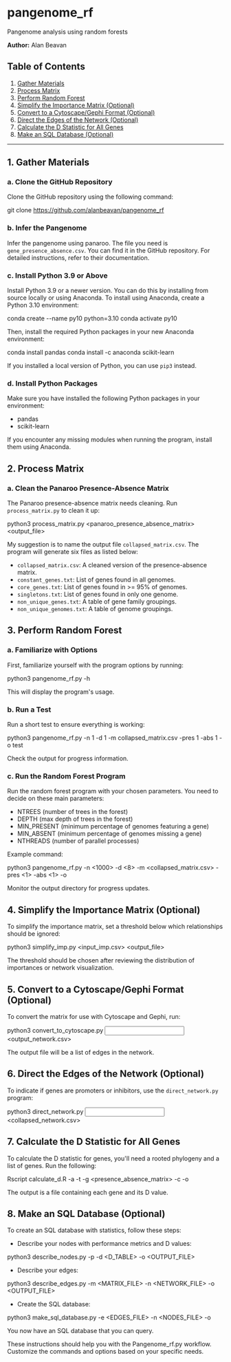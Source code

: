 # pangenome_rf
Pangenome analysis using random forests

**Author:** Alan Beavan

## Table of Contents
1. [Gather Materials](#1-gather-materials)
2. [Process Matrix](#2-process-matrix)
3. [Perform Random Forest](#3-perform-random-forest)
4. [Simplify the Importance Matrix (Optional)](#4-simplify-the-importance-matrix-optional)
5. [Convert to a Cytoscape/Gephi Format (Optional)](#5-convert-to-a-cytoscapegephi-format-optional)
6. [Direct the Edges of the Network (Optional)](#6-direct-the-edges-of-the-network-optional)
7. [Calculate the D Statistic for All Genes](#7-calculate-the-d-statistic-for-all-genes)
8. [Make an SQL Database (Optional)](#8-make-an-sql-database-optional)

---

## 1. Gather Materials
### a. Clone the GitHub Repository
Clone the GitHub repository using the following command:

git clone https://github.com/alanbeavan/pangenome_rf



### b. Infer the Pangenome
Infer the pangenome using panaroo. The file you need is `gene_presence_absence.csv`. You can find it in the GitHub repository. For detailed instructions, refer to their documentation.

### c. Install Python 3.9 or Above
Install Python 3.9 or a newer version. You can do this by installing from source locally or using Anaconda. To install using Anaconda, create a Python 3.10 environment:

conda create --name py10 python=3.10
conda activate py10


Then, install the required Python packages in your new Anaconda environment:

conda install pandas
conda install -c anaconda scikit-learn

If you installed a local version of Python, you can use `pip3` instead.

### d. Install Python Packages
Make sure you have installed the following Python packages in your environment:

- pandas
- scikit-learn

If you encounter any missing modules when running the program, install them using Anaconda.

## 2. Process Matrix
### a. Clean the Panaroo Presence-Absence Matrix
The Panaroo presence-absence matrix needs cleaning. Run `process_matrix.py` to clean it up:

python3 process_matrix.py <panaroo_presence_absence_matrix> <output_file>


My suggestion is to name the output file `collapsed_matrix.csv`. The program will generate six files as listed below:

- `collapsed_matrix.csv`: A cleaned version of the presence-absence matrix.
- `constant_genes.txt`: List of genes found in all genomes.
- `core_genes.txt`: List of genes found in >= 95% of genomes.
- `singletons.txt`: List of genes found in only one genome.
- `non_unique_genes.txt`: A table of gene family groupings.
- `non_unique_genomes.txt`: A table of genome groupings.

## 3. Perform Random Forest
### a. Familiarize with Options
First, familiarize yourself with the program options by running:

python3 pangenome_rf.py -h

This will display the program's usage.

### b. Run a Test
Run a short test to ensure everything is working:

python3 pangenome_rf.py -n 1 -d 1 -m collapsed_matrix.csv -pres 1 -abs 1 -o test


Check the output for progress information.

### c. Run the Random Forest Program
Run the random forest program with your chosen parameters. You need to decide on these main parameters:
- NTREES (number of trees in the forest)
- DEPTH (max depth of trees in the forest)
- MIN_PRESENT (minimum percentage of genomes featuring a gene)
- MIN_ABSENT (minimum percentage of genomes missing a gene)
- NTHREADS (number of parallel processes)

Example command:

python3 pangenome_rf.py -n <1000> -d <8> -m <collapsed_matrix.csv> -pres <1> -abs <1> -o <output>


Monitor the output directory for progress updates.

## 4. Simplify the Importance Matrix (Optional)
To simplify the importance matrix, set a threshold below which relationships should be ignored:

python3 simplify_imp.py <threshold> <input_imp.csv> <output_file>

The threshold should be chosen after reviewing the distribution of importances or network visualization.

## 5. Convert to a Cytoscape/Gephi Format (Optional)
To convert the matrix for use with Cytoscape and Gephi, run:

python3 convert_to_cytoscape.py <input imp.csv> <output_network.csv>

The output file will be a list of edges in the network.

## 6. Direct the Edges of the Network (Optional)
To indicate if genes are promoters or inhibitors, use the `direct_network.py` program:

python3 direct_network.py <input cytoscape csv> <collapsed_network.csv> <output>

## 7. Calculate the D Statistic for All Genes
To calculate the D statistic for genes, you'll need a rooted phylogeny and a list of genes. Run the following:

Rscript calculate_d.R -a <path> -t <treefile> -g <presence_absence_matrix> -c <ncores> -o <prefix>

The output is a file containing each gene and its D value.

## 8. Make an SQL Database (Optional)
To create an SQL database with statistics, follow these steps:

- Describe your nodes with performance metrics and D values:

python3 describe_nodes.py -p <PERFORMANCE> -d <D_TABLE> -o <OUTPUT_FILE>

- Describe your edges:

python3 describe_edges.py -m <MATRIX_FILE> -n <NETWORK_FILE> -o <OUTPUT_FILE>

- Create the SQL database:

python3 make_sql_database.py -e <EDGES_FILE> -n <NODES_FILE> -o <OUTFILE>

You now have an SQL database that you can query.

These instructions should help you with the Pangenome_rf.py workflow. Customize the commands and options based on your specific needs.
